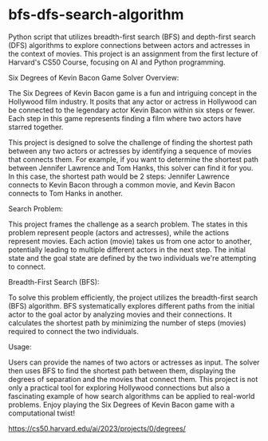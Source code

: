 # bfs-dfs-search-algorithm
Python script that utilizes breadth-first search (BFS) and depth-first search (DFS) algorithms to explore connections between actors and actresses in the context of movies. This project is an assignment from the first lecture of Harvard's CS50 Course, focusing on AI and Python programming.

Six Degrees of Kevin Bacon Game Solver
Overview:

The Six Degrees of Kevin Bacon game is a fun and intriguing concept in the Hollywood film industry. It posits that any actor or actress in Hollywood can be connected to the legendary actor Kevin Bacon within six steps or fewer. Each step in this game represents finding a film where two actors have starred together.

This project is designed to solve the challenge of finding the shortest path between any two actors or actresses by identifying a sequence of movies that connects them. For example, if you want to determine the shortest path between Jennifer Lawrence and Tom Hanks, this solver can find it for you. In this case, the shortest path would be 2 steps: Jennifer Lawrence connects to Kevin Bacon through a common movie, and Kevin Bacon connects to Tom Hanks in another.

Search Problem:

This project frames the challenge as a search problem. The states in this problem represent people (actors and actresses), while the actions represent movies. Each action (movie) takes us from one actor to another, potentially leading to multiple different actors in the next step. The initial state and the goal state are defined by the two individuals we're attempting to connect.

Breadth-First Search (BFS):

To solve this problem efficiently, the project utilizes the breadth-first search (BFS) algorithm. BFS systematically explores different paths from the initial actor to the goal actor by analyzing movies and their connections. It calculates the shortest path by minimizing the number of steps (movies) required to connect the two individuals.

Usage:

Users can provide the names of two actors or actresses as input.
The solver then uses BFS to find the shortest path between them, displaying the degrees of separation and the movies that connect them.
This project is not only a practical tool for exploring Hollywood connections but also a fascinating example of how search algorithms can be applied to real-world problems. Enjoy playing the Six Degrees of Kevin Bacon game with a computational twist!

https://cs50.harvard.edu/ai/2023/projects/0/degrees/
